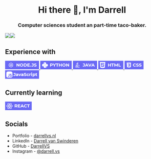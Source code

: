<h1 align="center">Hi there 👋, I'm Darrell</h1>
<h3 align="center">Computer sciences student an part-time taco-baker.</h3>

<img align="left" src="https://github-readme-stats.vercel.app/api/top-langs/?username=DarrellVS&langs_count=3">
<img src="https://github-readme-stats.vercel.app/api?username=DarrellVS&count_private=true&show_icons=true&hide=stars&custom_title=DarrellVS%27%20GitHub%20Stats">
<br>
<h2>Experience with</h2>
<p>
  <a target="_blank" rel="noopener noreferrer" href="/labels/nodejs.png">
    <img src="/labels/nodejs.png" alt="NODEJS" style="max-width:100%;">
  </a>
  <a target="_blank" rel="noopener noreferrer" href="/labels/python.png">
    <img src="/labels/python.png" alt="PYTHON" style="max-width:100%;">
  </a>
  <a target="_blank" rel="noopener noreferrer" href="/labels/java.png">
    <img src="/labels/java.png" alt="JAVA" style="max-width:100%;">
  </a>
  <a target="_blank" rel="noopener noreferrer" href="/labels/html.png">
    <img src="/labels/html.png" alt="HTML" style="max-width:100%;">
  </a>
  <a target="_blank" rel="noopener noreferrer" href="/labels/css.png">
    <img src="/labels/css.png" alt="CSS" style="max-width:100%;">
  </a>
  <a target="_blank" rel="noopener noreferrer" href="/labels/javascript.png">
    <img src="/labels/javascript.png" alt="JAVASCRIPT" style="max-width:100%;">
  </a>
</p>

<h2>Currently learning</h2>
<p>
  <a target="_blank" rel="noopener noreferrer" href="/labels/react.png">
    <img src="/labels/react.png" alt="REACT" style="max-width:100%;">
  </a>
</p>

<h2>Socials</h2>
<ul>
  <li>Portfolio   - <a href="https://darrellvs.nl" rel="nofollow">darrellvs.nl</a></li>
  <li>LinkedIn    - <a href="https://link.darrellvs.nl/linkedin" rel="nofollow">Darrell van Swinderen</a></li>
  <li>GitHub      - <a href="https://link.darrellvs.nl/github" rel="nofollow">DarrellVS</a></li>
  <li>Instagram   - <a href="https://link.darrellvs.nl/instagram" rel="nofollow">@darrell.vs</a></li>
</ul>
